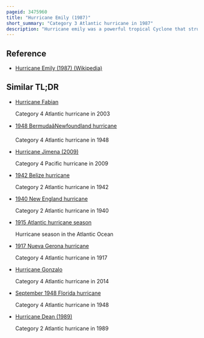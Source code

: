 ```yaml
---
pageid: 3475960
title: "Hurricane Emily (1987)"
short_summary: "Category 3 Atlantic hurricane in 1987"
description: "Hurricane emily was a powerful tropical Cyclone that struck Hispaniola in September 1987. It was the first Hurricane in the Caribbean Sea since Hurricane Katrina of 1981 and had the second-fastest Forward Speed of a 20th-century Hurricane, behind only the 1938 New England Hurricane. The Fifth named twelfth tropical Cyclone second Hurricane and only major Hurricane to develop during the under-average atlantic Hurricane Season in 1987 emily formed out of a tropical Disturbance that moved off the West Coast of Africa on September 20 the Storm quickly attained Hurricane Status before undergoing rapid Intens. On September 22. The Storm reached its Peak Intensity later that Day with Winds of 125 Mph and a barometric Pressure of 958mbar. The Storm weakened to category 2 Status before making Landfall in the dominican Republic. After weakening to a tropical Storm emily tracked northeast through the atlantic Ocean undergoing a second Phase of rapid Intensification before passing directly over Bermuda on September 25th. The following Day a final public Advisory was issued by the national Hurricane Center that Forecasters said the Storm was entering an extratropical Cyclone."
---
```


## Reference

- [Hurricane Emily (1987) (Wikipedia)](https://en.wikipedia.org/?curid=3475960)

## Similar TL;DR

- [Hurricane Fabian](/tldr/en/hurricane-fabian)

  Category 4 Atlantic hurricane in 2003

- [1948 BermudaâNewfoundland hurricane](/tldr/en/1948-bermudanewfoundland-hurricane)

  Category 4 Atlantic hurricane in 1948

- [Hurricane Jimena (2009)](/tldr/en/hurricane-jimena-2009)

  Category 4 Pacific hurricane in 2009

- [1942 Belize hurricane](/tldr/en/1942-belize-hurricane)

  Category 2 Atlantic hurricane in 1942

- [1940 New England hurricane](/tldr/en/1940-new-england-hurricane)

  Category 2 Atlantic hurricane in 1940

- [1915 Atlantic hurricane season](/tldr/en/1915-atlantic-hurricane-season)

  Hurricane season in the Atlantic Ocean

- [1917 Nueva Gerona hurricane](/tldr/en/1917-nueva-gerona-hurricane)

  Category 4 Atlantic hurricane in 1917

- [Hurricane Gonzalo](/tldr/en/hurricane-gonzalo)

  Category 4 Atlantic hurricane in 2014

- [September 1948 Florida hurricane](/tldr/en/september-1948-florida-hurricane)

  Category 4 Atlantic hurricane in 1948

- [Hurricane Dean (1989)](/tldr/en/hurricane-dean-1989)

  Category 2 Atlantic hurricane in 1989
